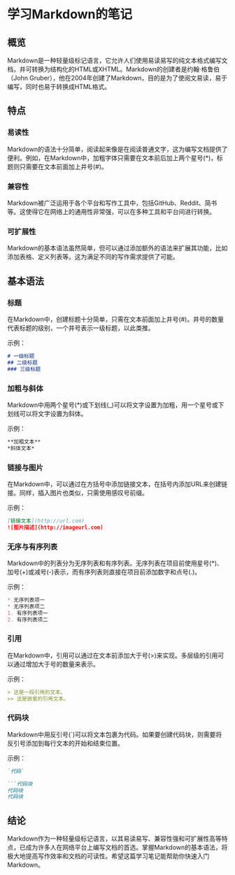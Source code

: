 # 学习Markdown的笔记

## 概览

Markdown是一种轻量级标记语言，它允许人们使用易读易写的纯文本格式编写文档，并可转换为结构化的HTML或XHTML。Markdown的创建者是约翰·格鲁伯（John Gruber），他在2004年创建了Markdown，目的是为了使阅文易读，易于编写，同时也易于转换成HTML格式。

## 特点

### 易读性

Markdown的语法十分简单，阅读起来像是在阅读普通文字，这为编写文档提供了便利。例如，在Markdown中，加粗字体只需要在文本前后加上两个星号(*)，标题则只需要在文本前面加上井号(#)。

### 兼容性

Markdown被广泛运用于各个平台和写作工具中，包括GitHub、Reddit、简书等。这使得它在网络上的通用性非常强，可以在多种工具和平台间进行转换。

### 可扩展性

Markdown的基本语法虽然简单，但可以通过添加额外的语法来扩展其功能，比如添加表格、定义列表等。这为满足不同的写作需求提供了可能。

## 基本语法

### 标题

在Markdown中，创建标题十分简单，只需在文本前面加上井号(#)。井号的数量代表标题的级别，一个井号表示一级标题，以此类推。

示例：

```markdown
# 一级标题
## 二级标题
### 三级标题
```

### 加粗与斜体

Markdown中用两个星号(*)或下划线(_)可以将文字设置为加粗，用一个星号或下划线可以将文字设置为斜体。

示例：

```markdown
**加粗文本**
*斜体文本*
```

### 链接与图片

在Markdown中，可以通过在方括号中添加链接文本，在括号内添加URL来创建链接。同样，插入图片也类似，只需使用感叹号前缀。

示例：

```markdown
[链接文本](http://url.com)
![图片描述](http://imageurl.com)
```

### 无序与有序列表

Markdown中的列表分为无序列表和有序列表。无序列表在项目前使用星号(*)、加号(+)或减号(-)表示，而有序列表则直接在项目前添加数字和点号(.)。

示例：

```markdown
* 无序列表项一
* 无序列表项二
1. 有序列表项一
2. 有序列表项二
```

### 引用

在Markdown中，引用可以通过在文本前添加大于号(>)来实现。多层级的引用可以通过增加大于号的数量来表示。

示例：

```markdown
> 这是一段引用的文本。
>> 这是嵌套的引用文本。
```

### 代码块

Markdown中用反引号(`)可以将文本包裹为代码。如果要创建代码块，则需要将反引号添加到每行文本的开始和结束位置。

示例：

```markdown
`代码`

```代码块
代码块
代码块
```

## 结论

Markdown作为一种轻量级标记语言，以其易读易写、兼容性强和可扩展性高等特点，已成为许多人在网络平台上编写文档的首选。掌握Markdown的基本语法，将极大地提高写作效率和文档的可读性。希望这篇学习笔记能帮助你快速入门Markdown。
